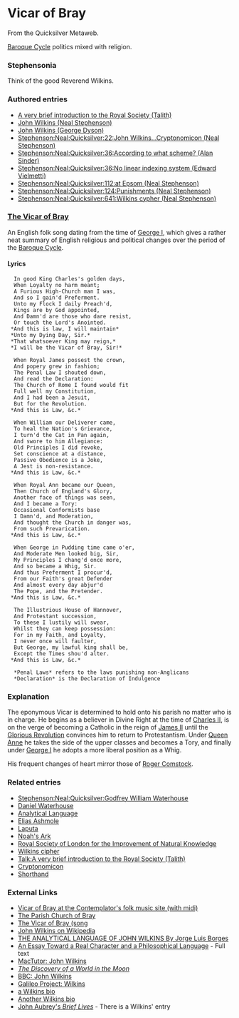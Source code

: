 
# Vicar of Bray

From the Quicksilver Metaweb.

[Baroque Cycle](/baroque-cycle) politics mixed with religion.

### Stephensonia


Think of the good Reverend Wilkins.

### Authored entries


* [A very brief introduction to the Royal Society (Talith)](/a-very-brief-introduction-to-the-royal-society-talith)
* [John Wilkins (Neal Stephenson)](/john-wilkins-neal-stephenson)
* [John Wilkins (George Dyson)](/john-wilkins-george-dyson)
* [Stephenson:Neal:Quicksilver:22:John Wilkins...Cryptonomicon (Neal Stephenson)](/stephenson-neal-quicksilver-22-john-wilkins-cryptonomicon-neal-stephenson)
* [Stephenson:Neal:Quicksilver:36:According to what scheme? (Alan Sinder)](/stephenson-neal-quicksilver-36-according-to-what-scheme-alan-sinder)
* [Stephenson:Neal:Quicksilver:36:No linear indexing system (Edward Vielmetti)](/stephenson-neal-quicksilver-36-no-linear-indexing-system-edward-vielmetti)
* [Stephenson:Neal:Quicksilver:112:at Epsom (Neal Stephenson)](/stephenson-neal-quicksilver-112-at-epsom-neal-stephenson)
* [Stephenson:Neal:Quicksilver:124:Punishments (Neal Stephenson)](/stephenson-neal-quicksilver-124-punishments-neal-stephenson)
* [Stephenson:Neal:Quicksilver:641:Wilkins cypher (Neal Stephenson)](/stephenson-neal-quicksilver-641-wilkins-cypher-neal-stephenson)


### [The Vicar of Bray](/)


An English folk song dating from the time of [George I](/george-i), which gives a rather neat summary of English religious and political changes over the period of the [Baroque Cycle](/baroque-cycle).

#### Lyrics




```
  In good King Charles's golden days, 
  When Loyalty no harm meant; 
  A Furious High-Church man I was,  
  And so I gain'd Preferment. 
  Unto my Flock I daily Preach'd, 
  Kings are by God appointed, 
  And Damn'd are those who dare resist, 
  Or touch the Lord's Anointed.
 *And this is law, I will maintain* 
 *Unto my Dying Day, Sir.* 
 *That whatsoever King may reign,* 
 *I will be the Vicar of Bray, Sir!*

```


```
  When Royal James possest the crown, 
  And popery grew in fashion; 
  The Penal Law I shouted down, 
  And read the Declaration: 
  The Church of Rome I found would fit 
  Full well my Constitution, 
  And I had been a Jesuit, 
  But for the Revolution. 
 *And this is Law, &c.* 

```


```
  When William our Deliverer came, 
  To heal the Nation's Grievance, 
  I turn'd the Cat in Pan again, 
  And swore to him Allegiance: 
  Old Principles I did revoke, 
  Set conscience at a distance, 
  Passive Obedience is a Joke, 
  A Jest is non-resistance. 
 *And this is Law, &c.* 

```


```
  When Royal Ann became our Queen, 
  Then Church of England's Glory, 
  Another face of things was seen, 
  And I became a Tory: 
  Occasional Conformists base 
  I Damn'd, and Moderation, 
  And thought the Church in danger was, 
  From such Prevarication. 
 *And this is Law, &c.* 

```


```
  When George in Pudding time came o'er, 
  And Moderate Men looked big, Sir, 
  My Principles I chang'd once more, 
  And so became a Whig, Sir.  
  And thus Preferment I procur'd, 
  From our Faith's great Defender  
  And almost every day abjur'd 
  The Pope, and the Pretender. 
 *And this is Law, &c.* 

```


```
  The Illustrious House of Hannover, 
  And Protestant succession, 
  To these I lustily will swear, 
  Whilst they can keep possession: 
  For in my Faith, and Loyalty, 
  I never once will faulter, 
  But George, my lawful king shall be, 
  Except the Times shou'd alter. 
 *And this is Law, &c.* 

```


```
  *Penal Laws* refers to the laws punishing non-Anglicans
  *Declaration* is the Declaration of Indulgence

```

### Explanation



The eponymous Vicar is determined to hold onto his parish no matter who is in charge. He begins as a believer in Divine Right at the time of [Charles II](/charles-ii), is on the verge of becoming a Catholic in the reign of [James II](/james-ii) until the [Glorious Revolution](/glorious-revolution) convinces him to return to Protestantism. Under [Queen Anne](/queen-anne) he takes the side of the upper classes and becomes a Tory, and finally under [George I](/george-i) he adopts a more liberal position as a Whig.

His frequent changes of heart mirror those of [Roger Comstock](/roger-comstock).

### Related entries


* [Stephenson:Neal:Quicksilver:Godfrey William Waterhouse](/stephenson-neal-quicksilver-godfrey-william-waterhouse)
* [Daniel Waterhouse](/daniel-waterhouse)
* [Analytical Language](/analytical-language)
* [Elias Ashmole](/elias-ashmole)
* [Laputa](/laputa)
* [Noah's Ark](/noah-s-ark)
* [Royal Society of London for the Improvement of Natural Knowledge](/royal-society-of-london-for-the-improvement-of-natural-knowledge)
* [Wilkins cipher](/wilkins-cipher)
* [Talk:A very brief introduction to the Royal Society (Talith)](/talk-a-very-brief-introduction-to-the-royal-society-talith)
* [Cryptonomicon](/cryptonomicon)
* [Shorthand](/shorthand)


### External Links


* [Vicar of Bray at the Contemplator's folk music site (with midi)](/http-www-contemplator-com-england-vicrbray-html)
* [The Parish Church of Bray](/http-www-braystmichael-co-uk)
* [The Vicar of Bray (song](/)
* [John Wilkins on Wikipedia](/http-www-wikipedia-org-wiki-john-wilkins)
* [THE ANALYTICAL LANGUAGE OF JOHN WILKINS By Jorge Luis Borges](/http-www-alamut-com-subj-artiface-language-johnwilkins-html)
* [An Essay Toward a Real Character and a Philosophical Language](/http-reliant-teknowledge-com-wilkins) - Full text
* [MacTutor: John Wilkins](/http-www-gap-dcs-st-and-ac-uk-history-mathematicians-wilkins-html)
* *[The Discovery of a World in the Moon](/http-www-positiveatheism-org-hist-brunof14-htm)*
* [BBC: John Wilkins](/http-www-bbc-co-uk-history-historic-figures-wilkins-john-shtml)
* [Galileo Project: Wilkins](/http-es-rice-edu-es-humsoc-galileo-catalog-files-wilkins-html)
* [a Wilkins bio](/http-www-hertford-ox-ac-uk-alumni-wilkins-htm)
* [Another Wilkins bio](/http-www-cl-cam-ac-uk-rja14-wilkins-wilkins-html)
* [John Aubrey's *Brief Lives*](/http-www-gap-dcs-st-and-ac-uk-history-societies-aubrey-html) - There is a Wilkins' entry
